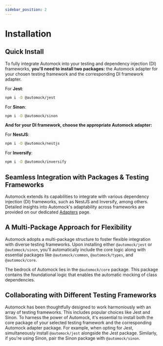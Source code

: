 ```yaml
---
sidebar_position: 2
---
```


# Installation

## Quick Install

To fully integrate Automock into your testing and dependency injection (DI) frameworks, **you'll need to install two
packages:** the Automock adapter for your chosen testing framework and the corresponding DI framework adapter.

For **Jest**:

```bash
npm i -D @automock/jest
```

For **Sinon**:

```bash
npm i -D @automock/sinon
```

**And for your DI framework, choose the appropriate Automock adapter:**

For **NestJS**:

```bash
npm i -D @automock/nestjs
```

For **Inversify**:

```bash
npm i -D @automock/inversify
```

## Seamless Integration with Packages & Testing Frameworks

Automock extends its capabilities to integrate with various dependency injection (DI) frameworks, such as NestJS and
Inversify, among others. Detailed insights into Automock's adaptability across frameworks are provided on our
dedicated [Adapters](/docs/adapters/intro) page.

## A Multi-Package Approach for Flexibility

Automock adopts a multi-package structure to foster flexible integration with diverse testing frameworks. Upon
installing either `@automock/jest` or `@automock/sinon`, you'll automatically include the core logic along with
essential packages like `@automock/common`, `@automock/types`, and `@automock/core`.

The bedrock of Automock lies in the `@automock/core` package. This package contains the foundational logic that enables
the automatic mocking of class dependencies.

## Collaborating with Different Testing Frameworks

Automock has been thoughtfully designed to work harmoniously with an array of testing frameworks. This includes popular
choices like Jest and Sinon. To harness the power of Automock, it's essential to install both the core package of your
selected testing framework and the corresponding Automock adapter package. For example, when opting for Jest,
simultaneously install `@automock/jest` alongside the Jest package. Similarly, if you're using Sinon, pair the Sinon
package with `@automock/sinon`.
